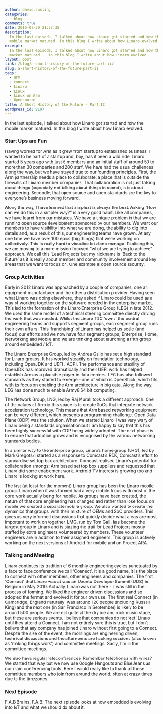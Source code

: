 ```yaml
---
author: david.rusling
categories:
  - blog
comments: true
date: 2015-07-30 21:57:38
description:
  In the last episode, I talked about how Linaro got started and how the
  mobile market matured. In this blog I write about how Linaro evolved.
excerpt:
  In the last episode, I talked about how Linaro got started and how the mobile
  market matured.   In this blog I write about how Linaro evolved.
layout: post
link: /blog/a-short-history-of-the-future-part-ii/
slug: a-short-history-of-the-future-part-ii
tags:
  - arm
  - connect
  - Linaro
  - Linux
  - Linux on Arm
  - Opensource
title: A Short History of the Future - Part II
wordpress_id: 9107
---
```


In the last episode, I talked about how Linaro got started and how the mobile market matured. In this blog I write about how Linaro evolved.

### **Start Ups are Fun**

Having worked for Arm as it grew from startup to established business, I wanted to be part of a startup and, boy, has it been a wild ride. Linaro started 5 years ago with just 6 members and an initial staff of around 50 to more than 30 companies and 200 staff. We have had the usual challenges along the way, but we have stayed true to our founding principles. First, the Arm partnership needs a place to collaborate, a place that is outside the firewalls of Linaro member companies. That collaboration is not just talking about things (especially not talking about things in secret), it is about engineering. Secondly, that open source and open standards are the key to everyone’s business moving forward.

Along the way, I have learned that simplest is always the best. Asking “How can we do this in a simpler way?” is a very good habit. Like all companies, we have learnt from our mistakes. We have a unique problem in that we are running open source development sponsored by our members. We want our members to have visibility into what we are doing, the ability to dig into details and, as a result of this, our engineering teams have grown. At any one time we have over 100 epics (big things) that we’re working on collectively. This is really hard to visualise let alone manage. Realising this, we are moving to a more mission focused “what we are trying to achieve” approach. We call this ‘Lead Projects’ but my nickname is ‘Back to the Future’ as it is really about member and community involvement around key areas that we want to focus on. One example is open source security.

### **Group Activities**

Early in 2012 Linaro was approached by a couple of companies, one an equipment manufacturer and the other a distribution provider. Having seen what Linaro was doing elsewhere, they asked if Linaro could be used as a way of working together on the software needed in the enterprise market. This led to the formation of the Linaro Enterprise Group (LEG) in late 2012. We used the same model of a technical steering committee directly driving the work that was needed. Whilst the Linaro TSC ‘owns’ the central engineering teams and supports segment groups, each segment group runs their own affairs. This ‘franchising’ of Linaro has helped us scale (and focus) our efforts and we now have four segment groups, Enterprise, Home, Networking and Mobile and we are thinking about launching a fifth group around embedded / IoT.

The Linaro Enterprise Group, led by Andrea Gallo has set a high standard for Linaro groups. It has worked steadily on foundation technology, including OpenJDK and UEFI / ACPI. The performance and stability of OpenJDK has improved dramatically and their UEFI work has helped establish Arm as a plausible player in data centers. LEG has also followed standards as they started to emerge - one of which is OpenStack, which fits with its focus on enabling the Arm architecture in big data. Along the way, LEG has done much to enable Armv8 64 bit computing.

The Network Group, LNG, led by Raj Murali took a different approach. One of the values of Arm in this space is to create SoCs that integrate network acceleration technology. This means that Arm based networking equipment can be very different, which presents a programming challenge. Open Data Plane (ODP) was the solution. When we started Linaro, I was very wary of Linaro being a standards organisation but I am happy to say that this has been highly successful with ODP being widely adopted. The next phase is to ensure that adoption grows and is recognised by the various networking standards bodies.

In a similar way to the enterprise group, Linaro’s home group (LHG), led by Mark Gregotski started as a response to Comcast’s RDK, Comcast’s effort to standardise set top box architecture. Comcast realised Linaro’s potential for collaboration amongst Arm based set top box suppliers and requested that Linaro did some enablement work. Android TV interest is growing too and Linaro is looking at work here.

The last (at least for the moment) Linaro group has been the Linaro mobile group. Linaro when it was formed had a very mobile focus with most of the core work actually being for mobile. As groups have been created, the nature of that core engineering has changed and rather than lose focus on mobile we created a separate mobile group. We also wanted to create the dynamics that groups, with their mixture of OEMs and SoC providers. This gives us very informed discussions that quickly decide what areas are most important to work on together. LMG, run by Tom Gall, has become the largest group in Linaro and is blazing the trail for Lead Projects mostly staffed by extra engineers volunteered by members. These volunteer engineers are in addition to their assigned engineers. This group is actively working on the next versions of Android for mobile and on Project ARA.

### **Talking and Meeting**

Linaro continues its tradition of 6 monthly engineering cycles punctuated by a face to face conference we call ‘Connect’. It is a good name, it is the place to connect with other members, other engineers and companies. The first ‘Connect’ that Linaro was at was an Ubuntu Developer Summit (UDS) in Belgium in May 2010. Actually, Linaro was not there - it was still in the process of forming. We liked the engineer driven discussions and so adopted the format and evolved it for our own use. The first real Connect (in Cambridge, England naturally) was around 120 people (including Russell King) and the next one (in San Francisco in September) is likely to be around 500 people. We are not quite at the dry ice and rock music stage, but these are serious events. I believe that companies do not ‘get’ Linaro until they attend a Connect. I am not entirely sure this is true, but I don’t believe that any company has joined Linaro without first going to a Connect. Despite the size of the event, the mornings are engineering driven, technical discussions and the afternoons are hacking sessions (also known as ‘making things work’) and committee meetings. Sadly, I’m in the committee meetings.

We also have regular teleconferences. Remember telephones with wires? We started that way but we now use Google Hangouts and BlueJeans as our main conferencing tools. Here I would really like to thank all those committee members who join from around the world, often at crazy times due to the timezones.

### **Next Episode**

F.A.B Brains, F.A.B. The next episode looks at how embedded is evolving into IoT and what we should do about it.

